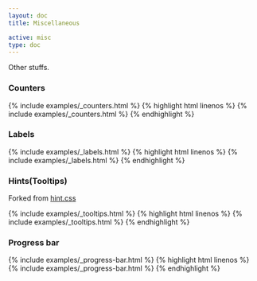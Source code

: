 ```yaml
---
layout: doc
title: Miscellaneous

active: misc
type: doc
---
```


<p class="lead">
	Other stuffs.
</p>


<h3 class="panel-doc__heading">Counters</h3>
{% include examples/_counters.html %}
{% highlight html linenos %}
	{% include examples/_counters.html %}
{% endhighlight %}


<h3 class="panel-doc__heading">Labels</h3>
{% include examples/_labels.html %}
{% highlight html linenos %}
	{% include examples/_labels.html %}
{% endhighlight %}


<h3 class="panel-doc__heading">Hints(Tooltips)</h3>
Forked from <a href="https://github.com/chinchang/hint.css" title="hint.css" target="_blank">hint.css</a>


{% include examples/_tooltips.html %}
{% highlight html linenos %}
	{% include examples/_tooltips.html %}
{% endhighlight %}


<h3 class="panel-doc__heading">Progress bar</h3>
{% include examples/_progress-bar.html %}
{% highlight html linenos %}
	{% include examples/_progress-bar.html %}
{% endhighlight %}